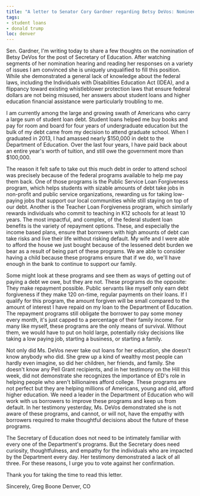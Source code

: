```yaml
---
title: "A letter to Senator Cory Gardner regarding Betsy DeVos: Nominee for Secretary of Education"
tags:
- student loans
- donald trump
loc: denver
---
```

Sen. Gardner,
I'm writing today to share a few thoughts on the nomination of Betsy DeVos for the post of Secretary of Education. After watching segments of her nomination hearing and reading her responses on a variety of issues I am convinced she is uniquely unqualified to fill this position. While she demonstrated a general lack of knowledge about the federal laws, including the Individuals with Disabilities Education Act (IDEA), and a flippancy toward existing whistleblower protection laws that ensure federal dollars are not being misused, her answers about student loans and higher education financial assistance were particularly troubling to me.

I am currently among the large and growing swath of Americans who carry a large sum of student loan debt. Student loans helped me buy books and pay for room and board for four years of undergraduate education but the bulk of my debt came from my decision to attend graduate school. When I graduated in 2013, I had amassed nearly $150,000 in debt to the Department of Education. Over the last four years, I have paid back about an entire year's worth of tuition, and still owe the government more than $100,000.

The reason it felt safe to take out this much debt in order to attend school was precisely because of the federal programs available to help me pay them back. One of those programs is the Public Service Loan Forgiveness program, which helps students with sizable amounts of debt take jobs in non-profit and public service organizations, rewarding us for taking low-paying jobs that support our local communities while still staying on top of our debt. Another is the Teacher Loan Forgiveness program, which similarly rewards individuals who commit to teaching in K12 schools for at least 10 years. The most impactful, and complex, of the federal student loan benefits is the variety of repayment options. These, and especially the income based plans, ensure that borrowers with high amounts of debt can take risks and live their life without risking default. My wife and I were able to afford the house we just bought because of the lessened debt burden we bear as a result of being part of these programs. We are able to consider having a child because these programs ensure that if we do, we'll have enough in the bank to continue to support our family.

Some might look at these programs and see them as ways of getting out of paying a debt we owe, but they are not. These programs do the opposite: They make repayment possible. Public servants like myself only earn debt forgiveness if they make 120 on-time, regular payments on their loans. If I qualify for this program, the amount forgiven will be small compared to the amount of interest I have repaid on my loan to the Department of Education. The repayment programs still obligate the borrower to pay some money every month, it's just capped to a percentage of their family income. For many like myself, these programs are the only means of survival. Without them, we would have to put on hold large, potentially risky decisions like taking a low paying job, starting a business, or starting a family.

Not only did Ms. DeVos never take out loans for her education, she doesn't know anybody who did. She grew up a kind of wealthy most people can hardly even imagine, so did her children, her friends, and family. She doesn't know any Pell Grant recipients, and in her testimony on the Hill this week, did not demonstrate she recognizes the importance of ED's role in helping people who aren't billionaires afford college. These programs are not perfect but they are helping millions of Americans, young and old, afford higher education. We need a leader in the Department of Education who will work with us borrowers to improve these programs and keep us from default. In her testimony yesterday, Ms. DeVos demonstrated she is not aware of these programs, and cannot, or will not, have the empathy with borrowers required to make thoughtful decisions about the future of these programs.

The Secretary of Education does not need to be intimately familiar with every one of the Department's programs. But the Secretary does need curiosity, thoughtfulness, and empathy for the individuals who are impacted by the Department every day. Her testimony demonstrated a lack of all three. For these reasons, I urge you to vote against her confirmation.

Thank you for taking the time to read this letter.

Sincerely,
Greg Boone
Denver, CO
